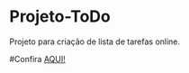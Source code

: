 # Projeto-ToDo
Projeto para criação de lista de tarefas online.

#Confira <a href="https://iasmincqfernandes.github.io/Projeto-ToDo/">AQUI!</a>
